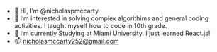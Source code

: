 - 👋 Hi, I’m @nicholaspmccarty
- 👀 I’m interested in solving complex algorithims and general coding activities. I taught myself how to code in 10th grade.
- 🌱 I’m currently Studying at Miami University. I just learned React.js! 
- 📫 nicholasmccarty252@gmail.com

<!---
nicholaspmccarty/nicholaspmccarty is a ✨ special ✨ repository because its `README.md` (this file) appears on your GitHub profile.
You can click the Preview link to take a look at your changes.
--->
